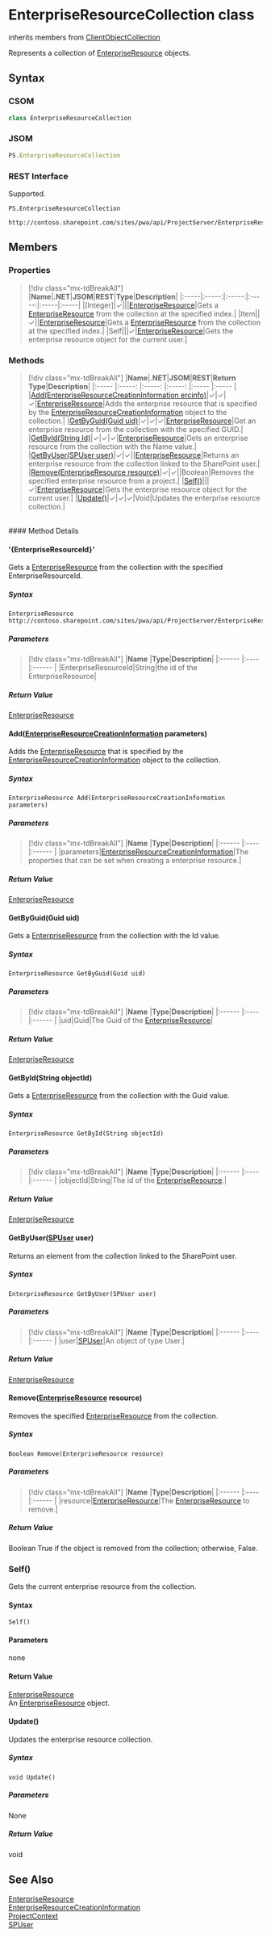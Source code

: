 [comment]: # (Name:EnterpriseResourceCollection)
[comment]: # (Name:Microsoft.ProjectServer.EnterpriseResourceCollection)
[comment]: # (Type:class)
[comment]: # (Status:Verified)

# <a name="name"></a>EnterpriseResourceCollection class

inherits members from [ClientObjectCollection<EnterpriseResource>](https://msdn.microsoft.com/EN-US/library/ee539303)<br/>

<a name="description"></a>Represents a collection of [EnterpriseResource](EnterpriseResource.md) objects.

## <a name="syntax"></a>Syntax

### CSOM

```cs
class EnterpriseResourceCollection 
```
### JSOM

```javascript
PS.EnterpriseResourceCollection
```

### REST Interface

Supported.

```
PS.EnterpriseResourceCollection

http://contoso.sharepoint.com/sites/pwa/api/ProjectServer/EnterpriseResources
```

## <a name="members"></a>Members

### <a name="properties"></a>Properties
> [!div class="mx-tdBreakAll"]
|**Name**|**.NET**|**JSOM**|**REST**|**Type**|**Description**|
|:-----|:-----:|:-----:|:-----:|:-----|:-----|
|<a name="[Integer]"></a>[Integer]|&#x2713;|||[EnterpriseResource](EnterpriseResource.md)|Gets a [EnterpriseResource](EnterpriseResource.md) from the collection at the specified index.|
|<a name="Item"></a>Item||&#x2713;||[EnterpriseResource](EnterpriseResource.md)|Gets a [EnterpriseResource](EnterpriseResource.md) from the collection at the specified index.|
|<a name="Self"></a>Self|||&#x2713;|[EnterpriseResource](EnterpriseResource.md)|Gets the enterprise resource object for the current user.|

### <a name="methods"></a>Methods
> [!div class="mx-tdBreakAll"]
|**Name**|**.NET**|**JSOM**|**REST**|**Return Type**|**Description**|
|:----- |:-----: |:-----: |:-----: |:----- |:----- |
|[Add(EnterpriseResourceCreationInformation ercinfo)](#add)|&#x2713;|&#x2713;|&#x2713;|[EnterpriseResource](EnterpriseResource.md)|Adds the enterprise resource that is specified by the [EnterpriseResourceCreationInformation](EnterpriseResourceCreationInformation.md) object to the collection.|
|[GetByGuid(Guid uid)](#getbyguid)|&#x2713;|&#x2713;|&#x2713;|[EnterpriseResource](EnterpriseResource.md)|Get an enterprise resource from the collection with the specified GUID.|
|[GetById(String Id)](#getbyid)|&#x2713;|&#x2713;|&#x2713;|[EnterpriseResource](EnterpriseResource.md)|Gets an enterprise resource from the collection with the Name value.|
|[GetByUser(SPUser user)](#getbyuser)|&#x2713;|&#x2713;||[EnterpriseResource](EnterpriseResource.md)|Returns an enterprise resource from the collection linked to the SharePoint user.|
|[Remove(EnterpriseResource resource)](#remove)|&#x2713;|&#x2713;||Boolean|Removes the specified enterprise resource from a project.|
|[Self()](#self)|||&#x2713;|[EnterpriseResource](EnterpriseResource.md)|Gets the enterprise resource object for the current user.|
|[Update()](#update)|&#x2713;|&#x2713;|&#x2713;|Void|Updates the enterprise resource collection.|


<br/>
#### Method Details

#### <a name="&#39;{EnterpriseResourceId}&#39;"></a>&#39;{EnterpriseResourceId}&#39;
 
Gets a [EnterpriseResource](EnterpriseResource.md) from the collection with the specified EnterpriseResourceId.

##### Syntax

```
EnterpriseResource http://contoso.sharepoint.com/sites/pwa/api/ProjectServer/EnterpriseResources('{EnterpriseResourceId}')
```

##### Parameters
> [!div class="mx-tdBreakAll"]
|**Name** |**Type**|**Description**|
|:------ |:----|:------ |
|EnterpriseResourceId|String|the id of the EnterpriseResource|

##### Return Value

[EnterpriseResource](EnterpriseResource.md)

#### <a name="Add_[EnterpriseResourceCreationInformation]_EnterpriseResourceCreationInformation.md__parameters_"></a>Add([EnterpriseResourceCreationInformation](EnterpriseResourceCreationInformation.md) parameters)

Adds the [EnterpriseResource](EnterpriseResource.md) that is specified by the [EnterpriseResourceCreationInformation](EnterpriseResourceCreationInformation.md) object to the collection.

##### Syntax

```
EnterpriseResource Add(EnterpriseResourceCreationInformation parameters)
```

##### Parameters
> [!div class="mx-tdBreakAll"]
|**Name** |**Type**|**Description**|
|:------ |:----|:------ |
|parameters|[EnterpriseResourceCreationInformation](EnterpriseResourceCreationInformation.md)|The properties that can be set when creating a enterprise resource.|

##### Return Value

[EnterpriseResource](EnterpriseResource.md)

#### <a name="GetByGuid_Guid_uid_"></a>GetByGuid(Guid uid)

Gets a [EnterpriseResource](EnterpriseResource.md) from the collection with the Id value.

##### Syntax

```
EnterpriseResource GetByGuid(Guid uid)
```

##### Parameters
> [!div class="mx-tdBreakAll"]
|**Name** |**Type**|**Description**|
|:------ |:----|:------ |
|uid|Guid|The Guid of the [EnterpriseResource](EnterpriseResource.md)|

##### Return Value

[EnterpriseResource](EnterpriseResource.md)

#### <a name="GetById_String_objectId_"></a>GetById(String objectId)

Gets a [EnterpriseResource](EnterpriseResource.md) from the collection with the Guid value.

##### Syntax

```
EnterpriseResource GetById(String objectId)
```

##### Parameters
> [!div class="mx-tdBreakAll"]
|**Name** |**Type**|**Description**|
|:------ |:----|:------ |
|objectId|String|The id of the [EnterpriseResource](EnterpriseResource.md).|

##### Return Value

[EnterpriseResource](EnterpriseResource.md)

#### <a name="GetByUser_[SPUser]_https://msdn.microsoft.com/en-us/library/microsoft.sharepoint.spuser.aspx__user_"></a>GetByUser([SPUser](https://msdn.microsoft.com/en-us/library/microsoft.sharepoint.spuser.aspx) user)

Returns an element from the collection linked to the SharePoint user.

##### Syntax

```
EnterpriseResource GetByUser(SPUser user)
```

##### Parameters
> [!div class="mx-tdBreakAll"]
|**Name** |**Type**|**Description**|
|:------ |:----|:------ |
|user|[SPUser](https://msdn.microsoft.com/en-us/library/microsoft.sharepoint.spuser.aspx)|An object of type User.|

##### Return Value

[EnterpriseResource](EnterpriseResource.md)

#### <a name="Remove_[EnterpriseResource]_EnterpriseResource.md__resource_"></a>Remove([EnterpriseResource](EnterpriseResource.md) resource)

Removes the specified [EnterpriseResource](EnterpriseResource.md) from the collection.

##### Syntax

```
Boolean Remove(EnterpriseResource resource)
```

##### Parameters
> [!div class="mx-tdBreakAll"]
|**Name** |**Type**|**Description**|
|:------ |:----|:------ |
|resource|[EnterpriseResource](EnterpriseResource.md)|The [EnterpriseResource](EnterpriseResource.md) to remove.|

##### Return Value

Boolean
True if the object is removed from the collection; otherwise, False.



### <a name="self"></a> Self()

Gets the current enterprise resource from the collection.

#### Syntax

```
Self()
```

#### Parameters

none

#### Return Value

[EnterpriseResource](EnterpriseResource.md)<br />
An [EnterpriseResource](EnterpriseResource.md) object.


#### <a name="Update__"></a>Update()

Updates the enterprise resource collection.

##### Syntax

```
void Update()
```

##### Parameters

None

##### Return Value

void

## <a name="seeAlso"></a>See Also

[EnterpriseResource](EnterpriseResource.md)<br/>
[EnterpriseResourceCreationInformation](EnterpriseResourceCreationInformation.md)<br/>
[ProjectContext](ProjectContext.md)<br/>
[SPUser](https://msdn.microsoft.com/library/microsoft.sharepoint.spuser.aspx)<br/>
